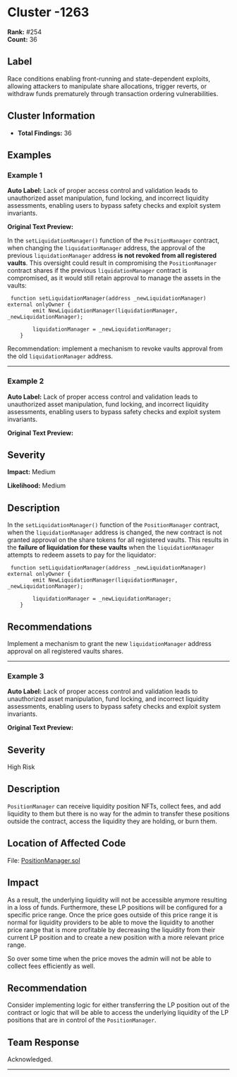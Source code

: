 # Cluster -1263

**Rank:** #254  
**Count:** 36  

## Label
Race conditions enabling front-running and state-dependent exploits, allowing attackers to manipulate share allocations, trigger reverts, or withdraw funds prematurely through transaction ordering vulnerabilities.

## Cluster Information
- **Total Findings:** 36

## Examples

### Example 1

**Auto Label:** Lack of proper access control and validation leads to unauthorized asset manipulation, fund locking, and incorrect liquidity assessments, enabling users to bypass safety checks and exploit system invariants.  

**Original Text Preview:**

In the `setLiquidationManager()` function of the `PositionManager` contract, when changing the `liquidationManager` address, the approval of the previous `liquidationManager` address **is not revoked from all registered vaults**. This oversight could result in compromising the `PositionManager` contract shares if the previous `liquidationManager` contract is compromised, as it would still retain approval to manage the assets in the vaults:

```solidity
 function setLiquidationManager(address _newLiquidationManager) external onlyOwner {
        emit NewLiquidationManager(liquidationManager, _newLiquidationManager);

        liquidationManager = _newLiquidationManager;
    }
```

Recommendation: implement a mechanism to revoke vaults approval from the old `liquidationManager` address.

---
### Example 2

**Auto Label:** Lack of proper access control and validation leads to unauthorized asset manipulation, fund locking, and incorrect liquidity assessments, enabling users to bypass safety checks and exploit system invariants.  

**Original Text Preview:**

## Severity

**Impact:** Medium

**Likelihood:** Medium

## Description

In the `setLiquidationManager()` function of the `PositionManager` contract, when the `liquidationManager` address is changed, the new contract is not granted approval on the share tokens for all registered vaults. This results in the **failure of liquidation for these vaults** when the `liquidationManager` attempts to redeem assets to pay for the liquidator:

```solidity
 function setLiquidationManager(address _newLiquidationManager) external onlyOwner {
        emit NewLiquidationManager(liquidationManager, _newLiquidationManager);

        liquidationManager = _newLiquidationManager;
    }
```

## Recommendations

Implement a mechanism to grant the new `liquidationManager` address approval on all registered vaults shares.

---
### Example 3

**Auto Label:** Lack of proper access control and validation leads to unauthorized asset manipulation, fund locking, and incorrect liquidity assessments, enabling users to bypass safety checks and exploit system invariants.  

**Original Text Preview:**

## Severity

High Risk

## Description

`PositionManager` can receive liquidity position NFTs, collect fees, and add liquidity to them but there is no way for the admin to transfer these positions outside the contract, access the liquidity they are holding, or burn them.

## Location of Affected Code

File: [PositionManager.sol]()

## Impact

As a result, the underlying liquidity will not be accessible anymore resulting in a loss of funds. Furthermore, these LP positions will be configured for a specific price range. Once the price goes outside of this price range it is normal for liquidity providers to be able to move the liquidity to another price range that is more profitable by decreasing the liquidity from their current LP position and to create a new position with a more relevant price range.

So over some time when the price moves the admin will not be able to collect fees efficiently as well.

## Recommendation

Consider implementing logic for either transferring the LP position out of the contract or logic that will be able to access the underlying liquidity of the LP positions that are in control of the `PositionManager`.

## Team Response

Acknowledged.

---
